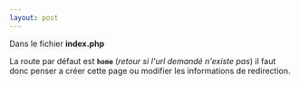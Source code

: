 ```yaml
---
layout: post
---
```


Dans le fichier **index.php**

La route par défaut est **`home`** (*retour si l'url demandé n'existe pas*) il faut donc penser a créer cette page ou modifier les informations de redirection.